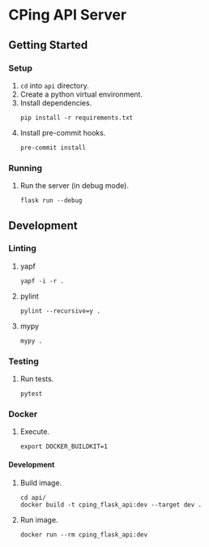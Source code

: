 # CPing API Server

## Getting Started

### Setup
1. `cd` into `api` directory.
2. Create a python virtual environment.
3. Install dependencies.
    ```
    pip install -r requirements.txt
    ```
4. Install pre-commit hooks.
    ```
    pre-commit install
    ```

### Running
1. Run the server (in debug mode).
    ```
    flask run --debug
    ```

## Development

### Linting
1. yapf
    ```
    yapf -i -r .
    ```

2. pylint
    ```
    pylint --recursive=y .
    ```

3. mypy
    ```
    mypy .
    ```

### Testing
1. Run tests.
    ```
    pytest
    ```

### Docker
1. Execute.
    ```
    export DOCKER_BUILDKIT=1
    ```

#### Development
1. Build image.
    ```
    cd api/
    docker build -t cping_flask_api:dev --target dev .
    ```
2. Run image.
    ```
    docker run --rm cping_flask_api:dev
    ```
